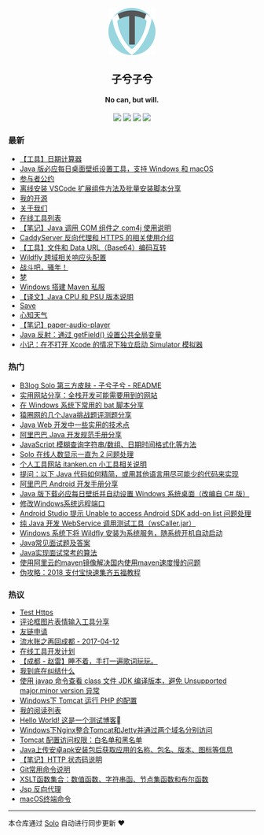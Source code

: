 <p align="center"><img alt="子兮子兮" src="/images/logo/logo@96.png"></p><h2 align="center">
子兮子兮
</h2>

<h4 align="center">No can, but will.</h4>
<p align="center"><a title="子兮子兮" target="_blank" href="https://github.com/iTanken/solo-blog"><img src="https://img.shields.io/github/last-commit/iTanken/solo-blog.svg?style=flat-square&color=FF9900"></a>
<a title="GitHub repo size in bytes" target="_blank" href="https://github.com/iTanken/solo-blog"><img src="https://img.shields.io/github/repo-size/iTanken/solo-blog.svg?style=flat-square"></a>
<a title="Solo Version" target="_blank" href="https://github.com/b3log/solo/releases"><img src="https://img.shields.io/badge/solo-3.6.1-f1e05a.svg?style=flat-square&color=blueviolet"></a>
<a title="Hits" target="_blank" href="https://github.com/b3log/hits"><img src="https://hits.b3log.org/iTanken/solo-blog.svg"></a></p>

### 最新

* [【工具】日期计算器](https://zixizixi.cn/date-calc-tool)
* [Java 版必应每日桌面壁纸设置工具，支持 Windows 和 macOS](https://zixizixi.cn/windows-mac-bing-daily-wallpaper-tool)
* [参与者公约](https://zixizixi.cn/contributor-covenant-code-of-conduct)
* [离线安装 VSCode 扩展组件方法及批量安装脚本分享](https://zixizixi.cn/vscode-extension-vsix-install)
* [我的开源](https://zixizixi.cn/my-github-repos)
* [关于我们](https://zixizixi.cn/about)
* [在线工具列表](https://zixizixi.cn/online-tools)
* [【笔记】Java 调用 COM 组件之 com4j 使用说明](https://zixizixi.cn/note-java-com4j)
* [CaddyServer 反向代理和 HTTPS 的相关使用介绍](https://zixizixi.cn/caddyserver-r-proxy-https)
* [【工具】文件和 Data URL（Base64）编码互转](https://zixizixi.cn/online-tools_file2base64)
* [Wildfly 跨域相关响应头配置](https://zixizixi.cn/wildfly-cors-origin-config)
* [战斗吧，骚年！](https://zixizixi.cn/articles/2019/02/12/1549953573384.html)
* [梦](https://zixizixi.cn/articles/2019/02/09/1549668456783.html)
* [Windows 搭建 Maven 私服](https://zixizixi.cn/articles/2019/01/22/1548134072865.html)
* [【译文】Java CPU 和 PSU 版本说明](https://zixizixi.cn/java-CPU-and-PSU-releases-explained)
* [Save](https://zixizixi.cn/cloudfiles)
* [心知天气](https://zixizixi.cn/weather)
* [【笔记】paper-audio-player](https://zixizixi.cn/paper-audio-player-readme)
* [Java 反射：通过 getField() 设置公共全局变量](https://zixizixi.cn/java-reflection-getfield)
* [小记：在不打开 Xcode 的情况下独立启动 Simulator 模拟器](https://zixizixi.cn/not-open-xcode-standalone-simulator)

### 热门

* [B3log Solo 第三方皮肤 - 子兮子兮 - README](https://zixizixi.cn/solo-third-skin-imobile.html)
* [实用网站分享：全栈开发可能需要用到的网站](https://zixizixi.cn/articles/2017/01/17/1484633274661.html)
* [在 Windows 系统下常用的 bat 脚本分享](https://zixizixi.cn/articles/2017/04/21/1492777994685.html)
* [猿圈网的几个Java挑战题评测题分享](https://zixizixi.cn/articles/2017/03/23/1490280007138.html)
* [Java Web 开发中一些实用的技术点](https://zixizixi.cn/articles/2017/01/04/1483519918704.html)
* [阿里巴巴 Java 开发规范手册分享](https://zixizixi.cn/articles/2017/01/17/1484623303271.html)
* [JavaScript 模糊查询字符串/数组、日期时间格式化等方法](https://zixizixi.cn/articles/2017/05/31/1496236546844.html)
* [Solo 在线人数显示一直为 2 问题处理](https://zixizixi.cn/articles/2017/03/30/1490849602140.html)
* [个人工具网站 itanken.cn 小工具相关说明](https://zixizixi.cn/articles/2017/03/11/1489227107307.html)
* [提问：以下 Java 代码如何精简，或用其他语言用尽可能少的代码来实现](https://zixizixi.cn/java-word-wrap-string)
* [阿里巴巴 Android 开发手册分享](https://zixizixi.cn/alibaba-android-development-manual)
* [Java 版下载必应每日壁纸并自动设置 Windows 系统桌面（改编自 C# 版）](https://zixizixi.cn/articles/2017/09/01/1504264675391.html)
* [修改Windows系统远程端口](https://zixizixi.cn/articles/2017/03/26/1490525740291.html)
* [Android Studio 提示 Unable to access Android SDK add-on list 问题处理](https://zixizixi.cn/articles/2017/01/17/1484665018593.html)
* [纯 Java 开发 WebService 调用测试工具（wsCaller.jar）](https://zixizixi.cn/articles/2017/09/03/1504426270766.html)
* [Windows 系统下将 Wildfly 安装为系统服务，随系统开机自动启动](https://zixizixi.cn/windows-wildfly-service-auto-start)
* [Java常见面试题及答案](https://zixizixi.cn/articles/2017/02/13/1486974778312.html)
* [Java实现面试常考的算法](https://zixizixi.cn/articles/2017/02/13/1486979370718.html)
* [使用阿里云的maven镜像解决国内使用maven速度慢的问题](https://zixizixi.cn/articles/2017/02/13/1486979524858.html)
* [伪攻略：2018 支付宝快速集齐五福教程](https://zixizixi.cn/articles/2018/02/06/1517883088624.html)

### 热议

* [Test Https](https://zixizixi.cn/articles/2016/12/09/1481269703561.html)
* [评论框图片表情输入工具分享](https://zixizixi.cn/articles/2017/03/25/1490440829595.html)
* [友链申请](https://zixizixi.cn/befriendswithme.html)
* [流水账之再回成都 - 2017-04-12](https://zixizixi.cn/articles/2017/04/12/1492010071830.html)
* [在线工具开发计划](https://zixizixi.cn/todolist-α)
* [【成都 - 赵雷】睡不着，手打一遍歌词玩玩。](https://zixizixi.cn/articles/2017/03/13/1489412508294.html)
* [我到底在纠结什么](https://zixizixi.cn/articles/2017/04/05/1491368462456.html)
* [使用 javap 命令查看 class 文件 JDK 编译版本，避免 Unsupported major.minor version 异常](https://zixizixi.cn/articles/2017/09/13/1505285468516.html)
* [Windows下 Tomcat 运行 PHP 的配置](https://zixizixi.cn/articles/2017/02/13/1486976473999.html)
* [我的阅读列表](https://zixizixi.cn/articles/2017/04/06/1491491255441.html)
* [Hello World! 这是一个测试博客](https://zixizixi.cn/hello-solo)
* [Windows下Nginx整合Tomcat和Jetty并通过两个域名分别访问](https://zixizixi.cn/articles/2017/02/13/1486977986468.html)
* [Tomcat 配置访问权限：白名单和黑名单](https://zixizixi.cn/articles/2017/02/13/1486977779249.html)
* [Java上传安卓apk安装包后获取应用的名称、包名、版本、图标等信息](https://zixizixi.cn/articles/2017/02/13/1486978892155.html)
* [【笔记】HTTP 状态码说明](https://zixizixi.cn/articles/2017/01/04/1483529323782.html)
* [Git常用命令说明](https://zixizixi.cn/articles/2017/02/13/1486973158671.html)
* [XSLT函数集合：数值函数、字符串函、节点集函数和布尔函数](https://zixizixi.cn/xsltfunctionset)
* [Jsp 反向代理](https://zixizixi.cn/jsp-forward)
* [macOS终端命令](https://zixizixi.cn/articles/2017/02/13/1486978228421.html)

---

本仓库通过 [Solo](https://github.com/b3log/solo) 自动进行同步更新 ❤️ 